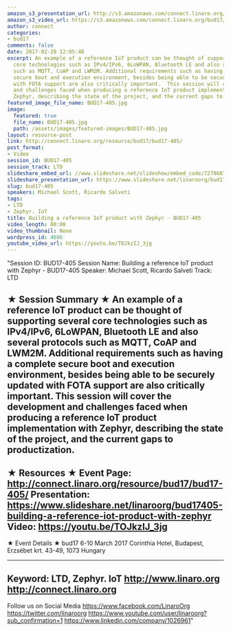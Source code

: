 ```yaml
---
amazon_s3_presentation_url: http://s3.amazonaws.com/connect.linaro.org/bud17/Presentations/BUD17-405%20-%20Building%20a%20reference%20IoT%20product%20with%20Zephyr.pdf
amazon_s3_video_url: https://s3.amazonaws.com/connect.linaro.org/bud17/Videos/Thursday/BUD17-405%20Building%20a%20reference%20IoT%20product%20with%20Zephyr.mp4
author: connect
categories:
- bud17
comments: false
date: 2017-02-28 12:05:48
excerpt: An example of a reference IoT product can be thought of supporting several
  core technologies such as IPv4/IPv6, 6LoWPAN, Bluetooth LE and also several protocols
  such as MQTT, CoAP and LWM2M. Additional requirements such as having a complete
  secure boot and execution environment, besides being able to be securely updated
  with FOTA support are also critically important.  This session will cover the development
  and challenges faced when producing a reference IoT product implementation with
  Zephyr, describing the state of the project, and the current gaps to productization.
featured_image_file_name: BUD17-405.jpg
image:
  featured: true
  file_name: BUD17-405.jpg
  path: /assets/images/featured-images/BUD17-405.jpg
layout: resource-post
link: http://connect.linaro.org/resource/bud17/bud17-405/
post_format:
- Video
session_id: BUD17-405
session_track: LTD
slideshare_embed_url: //www.slideshare.net/slideshow/embed_code/72786877
slideshare_presentation_url: https://www.slideshare.net/linaroorg/bud17405-building-a-reference-iot-product-with-zephyr
slug: bud17-405
speakers: Michael Scott, Ricardo Salveti
tags:
- LTD
- Zephyr. IoT
title: Building a reference IoT product with Zephyr - BUD17-405
video_length: 00:00
video_thumbnail: None
wordpress_id: 4696
youtube_video_url: https://youtu.be/TOJkzIJ_3jg
---
```


"Session ID: BUD17-405
Session Name: Building a reference IoT product with Zephyr - BUD17-405
Speaker: Michael Scott, Ricardo Salveti
Track: LTD


★ Session Summary ★
An example of a reference IoT product can be thought of supporting several core technologies such as IPv4/IPv6, 6LoWPAN, Bluetooth LE and also several protocols such as MQTT, CoAP and LWM2M. Additional requirements such as having a complete secure boot and execution environment, besides being able to be securely updated with FOTA support are also critically important.  This session will cover the development and challenges faced when producing a reference IoT product implementation with Zephyr, describing the state of the project, and the current gaps to productization.
---------------------------------------------------
★ Resources ★
Event Page: http://connect.linaro.org/resource/bud17/bud17-405/
Presentation: https://www.slideshare.net/linaroorg/bud17405-building-a-reference-iot-product-with-zephyr
Video: https://youtu.be/TOJkzIJ_3jg
 ---------------------------------------------------

★ Event Details ★
bud17
6-10 March 2017
Corinthia Hotel, Budapest,
Erzsébet krt. 43-49,
1073 Hungary

---------------------------------------------------
Keyword: LTD, Zephyr. IoT
http://www.linaro.org
http://connect.linaro.org
---------------------------------------------------
Follow us on Social Media
https://www.facebook.com/LinaroOrg
https://twitter.com/linaroorg
https://www.youtube.com/user/linaroorg?sub_confirmation=1
https://www.linkedin.com/company/1026961"